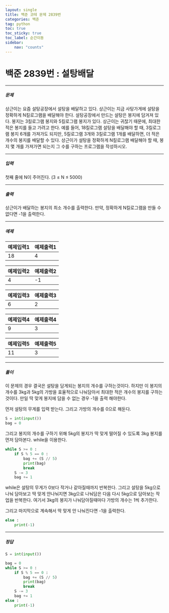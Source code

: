 ```yaml
---
layout: single
title: 백준 코테 문제 2839번 
categories: 백준
tag: python
toc: true
toc_sticky: true
toc_label: 순간이동
sidebar:
    nav: "counts"
---
```


# 백준 2839번 : 설탕배달

- - -
##### 문제
상근이는 요즘 설탕공장에서 설탕을 배달하고 있다. 상근이는 지금 사탕가게에 설탕을 정확하게 N킬로그램을 배달해야 한다. 설탕공장에서 만드는 설탕은 봉지에 담겨져 있다. 봉지는 3킬로그램 봉지와 5킬로그램 봉지가 있다.
상근이는 귀찮기 때문에, 최대한 적은 봉지를 들고 가려고 한다. 예를 들어, 18킬로그램 설탕을 배달해야 할 때, 3킬로그램 봉지 6개를 가져가도 되지만, 5킬로그램 3개와 3킬로그램 1개를 배달하면, 더 적은 개수의 봉지를 배달할 수 있다.
상근이가 설탕을 정확하게 N킬로그램 배달해야 할 때, 봉지 몇 개를 가져가면 되는지 그 수를 구하는 프로그램을 작성하시오.
- - -
##### 입력
첫째 줄에 N이 주어진다. (3 ≤ N ≤ 5000)
- - -
##### 출력
상근이가 배달하는 봉지의 최소 개수를 출력한다. 만약, 정확하게 N킬로그램을 만들 수 없다면 -1을 출력한다.
- - -
##### 예제


| 예제입력1 | 예제출력1 |
|-------|-------|
| 18    | 4     |

| 예제입력2 | 예제출력2 |
|-------|-------|
| 4     | -1    |

| 예제입력3 | 예제출력3 |
|-------|-------|
| 6     | 2     |

| 예제입력4 | 예제출력4 |
|-------|-------|
| 9     | 3     |

| 예제입력5 | 예제출력5 |
|-------|-------|
| 11    | 3     |


- - -
##### 풀이

이 문제의 경우 결국은 설탕을 담게되는 봉지의 개수를 구하는것이다. 하지만 이 봉지의 개수를 3kg과 5kg의 가방을 효율적으로 나눠담아서 최대한 적은 개수의 봉지를 구하는 것이다. 만일 딱 맞게 봉지에 담을 수 없는 경우 -1을 출력 해야한다.

먼저 설탕의 무게를 입력 받는다. 그리고 가방의 개수를 0으로 해둔다.
```python
S = int(input())
bag = 0
```

그리고 봉지의 개수를 구하기 위해 5kg의 봉지가 딱 맞게 떨어질 수 있도록 3kg 봉지를 먼저 담아본다.
while을 이용한다.
```python
while S >= 0 :
    if S % 5 == 0 :
        bag += (S // 5)
        print(bag)
        break
    S -= 3
    bag += 1
```

while은 설탕의 무게가 0보다 작거나 같아질때까지 반복한다. 그리고 설탕을 5kg으로 나눠 담아보고 딱 맞게 안나눠지면 3kg으로 나눠담은 다음 다시 5kg으로 담아보는 작업을 반복한다.
여기서 3kg의 봉지가 나눠담아질때마다 가방의 개수는 1씩 추가한다.

그리고 마지막으로 계속해서 딱 맞게 안 나눠진다면 -1을 출력한다.
```python
else :
    print(-1)

```

- - -
##### 정답
```python
S = int(input())

bag = 0
while S >= 0 :
    if S % 5 == 0 :
        bag += (S // 5)
        print(bag)
        break
    S -= 3
    bag += 1
else :
    print(-1)

```

